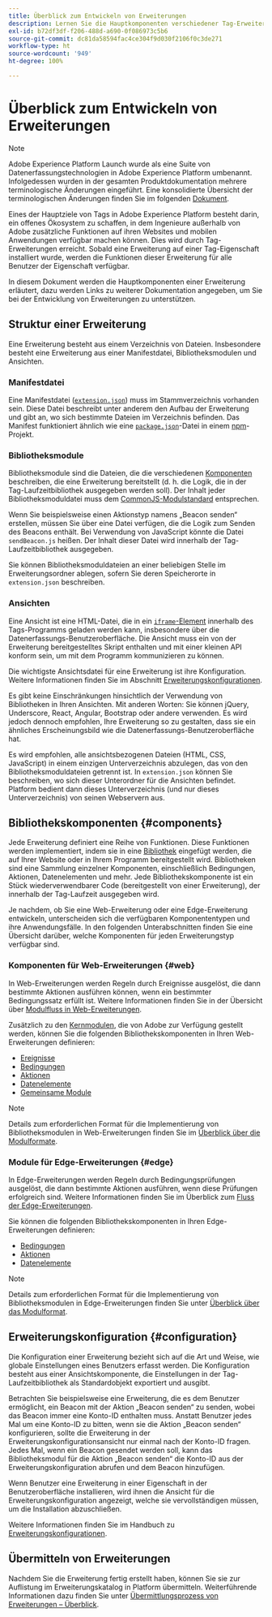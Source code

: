 ```yaml
---
title: Überblick zum Entwickeln von Erweiterungen
description: Lernen Sie die Hauptkomponenten verschiedener Tag-Erweiterungstypen und den Prozess der Erweiterungsentwicklung in Adobe Experience Platform kennen.
exl-id: b72df3df-f206-488d-a690-0f086973c5b6
source-git-commit: dc81da58594fac4ce304f9d030f2106f0c3de271
workflow-type: ht
source-wordcount: '949'
ht-degree: 100%

---
```


# Überblick zum Entwickeln von Erweiterungen

>[!NOTE]
>
>Adobe Experience Platform Launch wurde als eine Suite von Datenerfassungstechnologien in Adobe Experience Platform umbenannt. Infolgedessen wurden in der gesamten Produktdokumentation mehrere terminologische Änderungen eingeführt. Eine konsolidierte Übersicht der terminologischen Änderungen finden Sie im folgenden [Dokument](../term-updates.md).

Eines der Hauptziele von Tags in Adobe Experience Platform besteht darin, ein offenes Ökosystem zu schaffen, in dem Ingenieure außerhalb von Adobe zusätzliche Funktionen auf ihren Websites und mobilen Anwendungen verfügbar machen können. Dies wird durch Tag-Erweiterungen erreicht. Sobald eine Erweiterung auf einer Tag-Eigenschaft installiert wurde, werden die Funktionen dieser Erweiterung für alle Benutzer der Eigenschaft verfügbar.

In diesem Dokument werden die Hauptkomponenten einer Erweiterung erläutert, dazu werden Links zu weiterer Dokumentation angegeben, um Sie bei der Entwicklung von Erweiterungen zu unterstützen.

## Struktur einer Erweiterung

Eine Erweiterung besteht aus einem Verzeichnis von Dateien. Insbesondere besteht eine Erweiterung aus einer Manifestdatei, Bibliotheksmodulen und Ansichten.

### Manifestdatei 

Eine Manifestdatei ([`extension.json`](./manifest.md)) muss im Stammverzeichnis vorhanden sein. Diese Datei beschreibt unter anderem den Aufbau der Erweiterung und gibt an, wo sich bestimmte Dateien im Verzeichnis befinden. Das Manifest funktioniert ähnlich wie eine [`package.json`](https://docs.npmjs.com/files/package.json)-Datei in einem [npm](https://www.npmjs.com/)-Projekt.

### Bibliotheksmodule

Bibliotheksmodule sind die Dateien, die die verschiedenen [Komponenten](#components) beschreiben, die eine Erweiterung bereitstellt (d. h. die Logik, die in der Tag-Laufzeitbibliothek ausgegeben werden soll). Der Inhalt jeder Bibliotheksmoduldatei muss dem [CommonJS-Modulstandard](https://nodejs.org/api/modules.html#modules-commonjs-modules) entsprechen.

Wenn Sie beispielsweise einen Aktionstyp namens „Beacon senden“ erstellen, müssen Sie über eine Datei verfügen, die die Logik zum Senden des Beacons enthält. Bei Verwendung von JavaScript könnte die Datei `sendBeacon.js` heißen. Der Inhalt dieser Datei wird innerhalb der Tag-Laufzeitbibliothek ausgegeben.

Sie können Bibliotheksmoduldateien an einer beliebigen Stelle im Erweiterungsordner ablegen, sofern Sie deren Speicherorte in `extension.json` beschreiben.

### Ansichten 

Eine Ansicht ist eine HTML-Datei, die in ein [`iframe`-Element](https://developer.mozilla.org/de-DE/docs/Web/HTML/Element/iframe) innerhalb des Tags-Programms geladen werden kann, insbesondere über die Datenerfassungs-Benutzeroberfläche. Die Ansicht muss ein von der Erweiterung bereitgestelltes Skript enthalten und mit einer kleinen API konform sein, um mit dem Programm kommunizieren zu können.

Die wichtigste Ansichtsdatei für eine Erweiterung ist ihre Konfiguration. Weitere Informationen finden Sie im Abschnitt [Erweiterungskonfigurationen](#configuration).

Es gibt keine Einschränkungen hinsichtlich der Verwendung von Bibliotheken in Ihren Ansichten. Mit anderen Worten: Sie können jQuery, Underscore, React, Angular, Bootstrap oder andere verwenden. Es wird jedoch dennoch empfohlen, Ihre Erweiterung so zu gestalten, dass sie ein ähnliches Erscheinungsbild wie die Datenerfassungs-Benutzeroberfläche hat.

Es wird empfohlen, alle ansichtsbezogenen Dateien (HTML, CSS, JavaScript) in einem einzigen Unterverzeichnis abzulegen, das von den Bibliotheksmoduldateien getrennt ist. In `extension.json` können Sie beschreiben, wo sich dieser Unterordner für die Ansichten befindet. Platform bedient dann dieses Unterverzeichnis (und nur dieses Unterverzeichnis) von seinen Webservern aus.

## Bibliothekskomponenten {#components}

Jede Erweiterung definiert eine Reihe von Funktionen. Diese Funktionen werden implementiert, indem sie in eine [Bibliothek](../ui/publishing/libraries.md) eingefügt werden, die auf Ihrer Website oder in Ihrem Programm bereitgestellt wird. Bibliotheken sind eine Sammlung einzelner Komponenten, einschließlich Bedingungen, Aktionen, Datenelementen und mehr. Jede Bibliothekskomponente ist ein Stück wiederverwendbarer Code (bereitgestellt von einer Erweiterung), der innerhalb der Tag-Laufzeit ausgegeben wird.

Je nachdem, ob Sie eine Web-Erweiterung oder eine Edge-Erweiterung entwickeln, unterscheiden sich die verfügbaren Komponententypen und ihre Anwendungsfälle. In den folgenden Unterabschnitten finden Sie eine Übersicht darüber, welche Komponenten für jeden Erweiterungstyp verfügbar sind.

### Komponenten für Web-Erweiterungen {#web}

In Web-Erweiterungen werden Regeln durch Ereignisse ausgelöst, die dann bestimmte Aktionen ausführen können, wenn ein bestimmter Bedingungssatz erfüllt ist. Weitere Informationen finden Sie in der Übersicht über [Modulfluss in Web-Erweiterungen](./web/flow.md).

Zusätzlich zu den [Kernmodulen](./web/core.md), die von Adobe zur Verfügung gestellt werden, können Sie die folgenden Bibliothekskomponenten in Ihren Web-Erweiterungen definieren:

* [Ereignisse](./web/event-types.md)
* [Bedingungen](./web/condition-types.md)
* [Aktionen](./web/action-types.md)
* [Datenelemente](./web/data-element-types.md)
* [Gemeinsame Module](./web/shared.md)

>[!NOTE]
>
>Details zum erforderlichen Format für die Implementierung von Bibliotheksmodulen in Web-Erweiterungen finden Sie im [Überblick über die Modulformate](./web/format.md).

### Module für Edge-Erweiterungen {#edge}

In Edge-Erweiterungen werden Regeln durch Bedingungsprüfungen ausgelöst, die dann bestimmte Aktionen ausführen, wenn diese Prüfungen erfolgreich sind. Weitere Informationen finden Sie im Überblick zum [Fluss der Edge-Erweiterungen](./edge/flow.md).

Sie können die folgenden Bibliothekskomponenten in Ihren Edge-Erweiterungen definieren:

* [Bedingungen](./edge/condition-types.md)
* [Aktionen](./edge/action-types.md)
* [Datenelemente](./edge/data-element-types.md)

>[!NOTE]
>
>Details zum erforderlichen Format für die Implementierung von Bibliotheksmodulen in Edge-Erweiterungen finden Sie unter [Überblick über das Modulformat](./edge/format.md).

## Erweiterungskonfiguration {#configuration}

Die Konfiguration einer Erweiterung bezieht sich auf die Art und Weise, wie globale Einstellungen eines Benutzers erfasst werden. Die Konfiguration besteht aus einer Ansichtskomponente, die Einstellungen in der Tag-Laufzeitbibliothek als Standardobjekt exportiert und ausgibt.

Betrachten Sie beispielsweise eine Erweiterung, die es dem Benutzer ermöglicht, ein Beacon mit der Aktion „Beacon senden“ zu senden, wobei das Beacon immer eine Konto-ID enthalten muss. Anstatt Benutzer jedes Mal um eine Konto-ID zu bitten, wenn sie die Aktion „Beacon senden“ konfigurieren, sollte die Erweiterung in der Erweiterungskonfigurationsansicht nur einmal nach der Konto-ID fragen. Jedes Mal, wenn ein Beacon gesendet werden soll, kann das Bibliotheksmodul für die Aktion „Beacon senden“ die Konto-ID aus der Erweiterungskonfiguration abrufen und dem Beacon hinzufügen.

Wenn Benutzer eine Erweiterung in einer Eigenschaft in der Benutzeroberfläche installieren, wird ihnen die Ansicht für die Erweiterungskonfiguration angezeigt, welche sie vervollständigen müssen, um die Installation abzuschließen.

Weitere Informationen finden Sie im Handbuch zu [Erweiterungskonfigurationen](./configuration.md).

## Übermitteln von Erweiterungen

Nachdem Sie die Erweiterung fertig erstellt haben, können Sie sie zur Auflistung im Erweiterungskatalog in Platform übermitteln. Weiterführende Informationen dazu finden Sie unter [Übermittlungsprozess von Erweiterungen – Überblick](./submit/overview.md).
